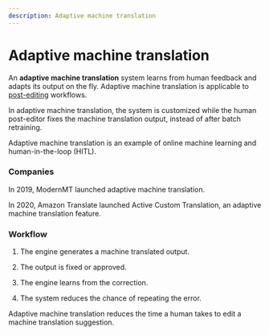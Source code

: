 ```yaml
---
description: Adaptive machine translation
---
```


# Adaptive machine translation

An **adaptive machine translation** system learns from human feedback and adapts its output on the fly. Adaptive machine translation is applicable to [post-editing](post-editing.md) workflows.

In adaptive machine translation, the system is customized while the human post-editor fixes the machine translation output, instead of after batch retraining.

Adaptive machine translation is an example of online machine learning and human-in-the-loop (HITL).

### Companies

In 2019, ModernMT launched adaptive machine translation.

In 2020, Amazon Translate launched Active Custom Translation, an adaptive machine translation feature.


### Workflow

1. The engine generates a machine translated output.

2. The output is fixed or approved.

3. The engine learns from the correction.

4. The system reduces the chance of repeating the error.

Adaptive machine translation reduces the time a human takes to edit a machine translation suggestion.
